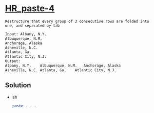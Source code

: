 # [HR_paste-4](https://www.hackerrank.com/challenges/paste-4)

```en
Restructure that every group of 3 consecutive rows are folded into one, and separated by tab
```

```txt
Input: Albany, N.Y.
Albuquerque, N.M.
Anchorage, Alaska
Asheville, N.C.
Atlanta, Ga.
Atlantic City, N.J.
Output:
Albany, N.Y.    Albuquerque, N.M.   Anchorage, Alaska
Asheville, N.C. Atlanta, Ga.    Atlantic City, N.J.
```

## Solution

* sh

  ```sh
  paste - - -
  ```
